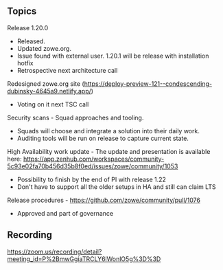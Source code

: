 ## Topics
Release 1.20.0

- Released. 
- Updated zowe.org. 
- Issue found with external user. 1.20.1 will be release with installation hotfix
- Retrospective next architecture call

Redesigned zowe.org site (https://deploy-preview-121--condescending-dubinsky-4645a9.netlify.app/)

- Voting on it next TSC call

Security scans - Squad approaches and tooling.

- Squads will choose and integrate a solution into their daily work. 
- Auditing tools will be run on release to capture current state. 

High Availability work update - The update and presentation is available here: https://app.zenhub.com/workspaces/community-5c93e02fa70b456d35b8f0ed/issues/zowe/community/1053

- Possibility to finish by the end of PI with release 1.22
- Don't have to support all the older setups in HA and still can claim LTS

Release procedures - https://github.com/zowe/community/pull/1076 

- Approved and part of governance

## Recording

https://zoom.us/recording/detail?meeting_id=P%2BmwGgiaTRCLY6lWonlO5g%3D%3D
